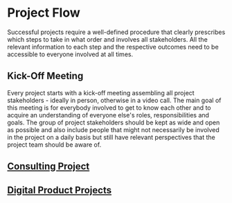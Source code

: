 # Project Flow

Successful projects require a well-defined procedure that clearly prescribes
which steps to take in what order and involves all stakeholders. All the
relevant information to each step and the respective outcomes need to be
accessible to everyone involved at all times.

## Kick-Off Meeting

Every project starts with a kick-off meeting assembling all project
stakeholders - ideally in person, otherwise in a video call. The main goal of
this meeting is for everybody involved to get to know each other and to acquire
an understanding of everyone else's roles, responsibilities and goals. The group
of project stakeholders should be kept as wide and open as possible and also
include people that might not necessarily be involved in the project on a daily
basis but still have relevant perspectives that the project team should be aware
of.

## [Consulting Project](./consulting)

## [Digital Product Projects](./digital-products)
